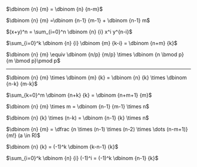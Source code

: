 $\dbinom {n} {m} = \dbinom {n} {n-m}$

$\dbinom {n} {m} =\dbinom {n-1} {m-1} + \dbinom {n-1} m$

$(x+y)^n = \sum_{i=0}^n \dbinom {n} {i} x^i y^{n-i}$

$\sum_{i=0}^k \dbinom {n} {i} \dbinom {m} {k-i} = \dbinom {n+m} {k}$

$\dbinom {n} {m} \equiv \dbinom {n/p} {m/p} \times \dbinom {n \bmod p} {m \bmod p}\pmod p$

---

$\dbinom {n} {m} \times \dbinom {m} {k} = \dbinom {n} {k} \times \dbinom {n-k} {m-k}$

$\sum_{k=0}^m \dbinom {n+k} {k} = \dbinom {n+m+1} {m}$

$\dbinom {n} {m} \times m = \dbinom {n-1} {m-1} \times n$

$\dbinom {n} {k} \times (n-k) = \dbinom {n-1} {k} \times n$

$\dbinom {n} {m} = \dfrac {n \times (n-1) \times (n-2) \times  \dots (n-m+1)} {m!}  (a \in R)$

$\dbinom {n} {k} = (-1)^k \dbinom {k-n-1} {k}$

$\sum_{i=0}^k \dbinom {n} {i} (-1)^i = (-1)^k \dbinom {n-1} {k}$
